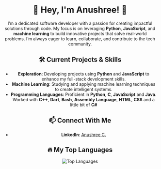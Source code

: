 <div align="center">

# 🌟 Hey, I'm Anushree! 🌟
 
I’m a dedicated software developer with a passion for creating impactful solutions through code. My focus is on leveraging **Python**, **JavaScript**, and **machine learning** to build innovative projects that solve real-world problems. I’m always eager to learn, collaborate, and contribute to the tech community.

## 🛠️ Current Projects & Skills  
- **Exploration**: Developing projects using **Python** and **JavaScript** to enhance my full-stack development skills.  
- **Machine Learning**: Studying and applying machine learning techniques to create intelligent systems.  
- **Programming Languages**: Proficient in **Python**, **C**, **JavaScript** and **Java**. Worked with **C++**, **Dart**, **Bash**, **Assembly Language**, **HTML**, **CSS** and a little bit of **C#**

## 📫 Connect With Me  
- **LinkedIn**: [Anushree C.](https://www.linkedin.com/in/anushree-c-92b991285/)  

## 🔥 My Top Languages  
![Top Languages](https://github-readme-stats.vercel.app/api/top-langs/?username=Anushree&layout=compact&theme=dracula)

</div>

